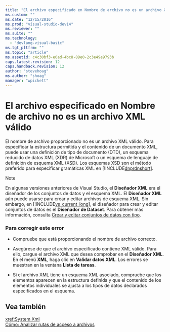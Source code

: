 ```yaml
---
title: "El archivo especificado en Nombre de archivo no es un archivo XML v&#225;lido | Microsoft Docs"
ms.custom: ""
ms.date: "12/15/2016"
ms.prod: "visual-studio-dev14"
ms.reviewer: ""
ms.suite: ""
ms.technology: 
  - "devlang-visual-basic"
ms.tgt_pltfrm: ""
ms.topic: "article"
ms.assetid: c4c30bf3-e0ad-4bc8-89e0-2c3e49e9793b
caps.latest.revision: 12
caps.handback.revision: 12
author: "stevehoag"
ms.author: "shoag"
manager: "wpickett"
---
```

# El archivo especificado en Nombre de archivo no es un archivo XML v&#225;lido
El nombre de archivo proporcionado no es un archivo XML válido. Para especificar la estructura permitida y el contenido de un documento XML, puede usar una definición de tipo de documento \(DTD\), un esquema reducido de datos XML \(XDR\) de Microsoft o un esquema de lenguaje de definición de esquema XML \(XSD\). Los esquemas XSD son el método preferido para especificar gramáticas XML en [!INCLUDE[dnprdnshort](../code-quality/includes/dnprdnshort_md.md)].  
  
> [!NOTE]
>  En algunas versiones anteriores de Visual Studio, el **Diseñador XML** era el diseñador de los conjuntos de datos y el esquema XML. El **Diseñador XML** aún puede usarse para crear y editar archivos de esquema XML. Sin embargo, en [!INCLUDE[vs_current_long](../misc/includes/vs_current_long_md.md)], el diseñador para crear y editar conjuntos de datos es el **Diseñador de Dataset**. Para obtener más información, consulta [Crear y editar conjuntos de datos con tipo](../data-tools/creating-and-editing-typed-datasets.md).  
  
### Para corregir este error  
  
-   Compruebe que está proporcionando el nombre de archivo correcto.  
  
-   Asegúrese de que el archivo especificado contiene XML válido. Para ello, cargue el archivo XML que desea comprobar en el **Diseñador XML**. En el menú **XML**, haga clic en **Validar datos XML**. Los errores se muestran en la ventana **Lista de tareas**.  
  
-   Si el archivo XML tiene un esquema XML asociado, compruebe que los elementos aparecen en la estructura definida y que el contenido de los elementos individuales se ajusta a los tipos de datos declarados especificados en el esquema.  
  
## Vea también  
 <xref:System.Xml>   
 [Cómo: Analizar rutas de acceso a archivos](../Topic/How%20to:%20Parse%20File%20Paths%20in%20Visual%20Basic.md)